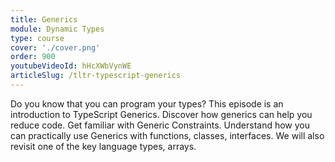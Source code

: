 ```yaml
---
title: Generics
module: Dynamic Types
type: course
cover: './cover.png'
order: 900
youtubeVideoId: hHcXWbVynWE
articleSlug: /tltr-typescript-generics
---
```


Do you know that you can program your types? This episode is an introduction to TypeScript Generics. Discover how generics can help you reduce code. Get familiar with Generic Constraints. Understand how you can practically use Generics with functions, classes, interfaces. We will also revisit one of the key language types, arrays. 